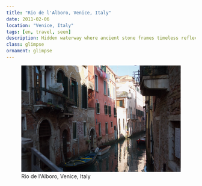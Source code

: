 ```yaml
---
title: "Rio de l'Alboro, Venice, Italy"
date: 2011-02-06
location: "Venice, Italy"
tags: [en, travel, seen]
description: Hidden waterway where ancient stone frames timeless reflections.
class: glimpse
ornament: glimpse
---
```


<figure>
  <img src="/assets/img/2011-02-06-rio-de-l-alboro-venice-italy.jpeg" alt="Rio de l'Alboro, Venice, Italy">
  <figcaption>Rio de l'Alboro, Venice, Italy</figcaption>
</figure>
